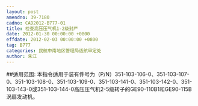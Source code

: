 ```yaml
---
layout: post
amendno: 39-7180
cadno: CAD2012-B777-01
title: 检查高压压气机1-2级封严
date: 2012-01-30 00:00:00 +0800
effdate: 2012-02-03 00:00:00 +0800
tag: B777
categories: 民航中南地区管理局适航审定处
author: 朱江
---
```


##适用范围:
本指令适用于装有件号为（P/N）351-103-106-0、351-103-107-0、351-103-108-0、351-103-109-0、351-103-141-0、351-103-142-0、351-103-143-0或351-103-144-0高压压气机2-5级转子的GE90-110B1和GE90-115B涡扇发动机。

